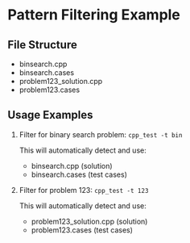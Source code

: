 # Pattern Filtering Example

## File Structure
- binsearch.cpp
- binsearch.cases
- problem123_solution.cpp
- problem123.cases

## Usage Examples

1. Filter for binary search problem:
   `cpp_test -t bin`
   
   This will automatically detect and use:
   - binsearch.cpp (solution)
   - binsearch.cases (test cases)

2. Filter for problem 123:
   `cpp_test -t 123`
   
   This will automatically detect and use:
   - problem123_solution.cpp (solution)
   - problem123.cases (test cases)